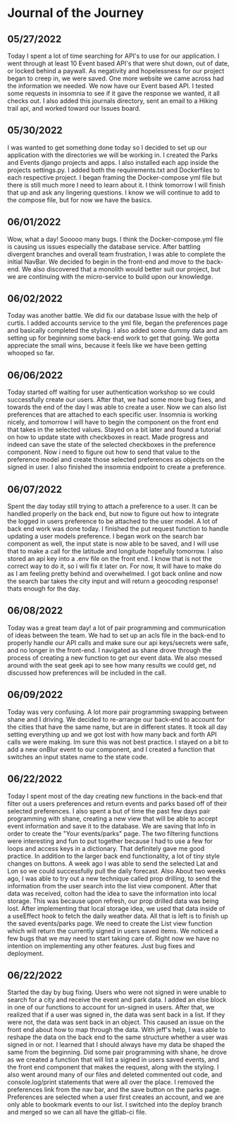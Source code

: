 # Journal of the Journey

## 05/27/2022

<p>Today I spent a lot of time searching for API's to use for our application.
I went through at least 10 Event based API's that were shut down, out of date, or locked behind a paywall. As negativity and hopelessness for our project began to creep in, we were saved. One more website we came across had the information we needed. We now have our Event based API. I tested some requests in insomnia to see if it gave the response we wanted, it all checks out. I also added this journals directory, sent an email to a Hiking trail api, and worked toward our Issues board. </p>

## 05/30/2022

<p> I was wanted to get something done today so I decided to set up our application with the directories we will be working in. I created the Parks and Events django projects and apps. I also installed each app inside the projects settings.py. I added both the requirements.txt and Dockerfiles to each respective project. I began framing the Docker-compose yml file but there is still much more I need to learn about it. I think tomorrow I will finish that up and ask any lingering questions. I know we will continue to add to the compose file, but for now we have the basics. 
</p>

## 06/01/2022

<p>Wow, what a day! Sooooo many bugs. I think the Docker-compose.yml file is causing us issues
especially the database service. After battling divergent branches and overall team frustration, I was able to complete the initial NavBar. We decided fo begin in the front-end and move to the back-end. We also discovered that a monolith would better suit our project, but we are continuing with the micro-service to build upon our knowledge. </p>

## 06/02/2022

<p> Today was another battle. We did fix our database Issue with the help of curtis. I added accounts service to the yml file, began the preferences page and basically completed the styling. I also added some dummy data and am setting up for beginning some back-end work to get that going. We gotta appreciate the small wins, because it feels like we have been getting whooped so far. </p>

## 06/06/2022

<P> Today started off waiting for user authentication workshop so we could successfully create our users. After that, we had some more bug fixes, and towards the end of the day I was able to create a user. Now we can also list preferences that are attached to each specific user. Insomnia is working nicely, and tomorrow I will have to begin the component on the front end that takes in the selected values. Stayed on a bit later and found a tutorial on how to update state with checkboxes in react. Made progress and indeed can save the state of the selected checkboxes in the preference component. Now i need to figure out how to send that value to the preference model and create those selected preferences as objects on the signed in user. I also finished the insomnia endpoint to create a preference.  </p>

## 06/07/2022

<p> Spent the day today still trying to attach a preference to a user. It can be handled properly on the back end, but now to figure out how to integrate the logged in users preference to be attached to the user model. A lot of back end work was done today. I finished the put request function to handle updating a user models preference. I began work on the search bar component as well, the input state is now able to be saved, and I will use that to make a call for the latitude and longitude hopefully tomorrow. I also stored an api key into a .env file on the front end. I know that is not the correct way to do it, so i will fix it later on. For now, It will have to make do as I am feeling pretty behind and overwhelmed. I got back online and now the search bar takes the city input and will return a geocoding response! thats enough for the day.</p>

## 06/08/2022

<p>Today was a great team day! a lot of pair programming and communication of ideas between the team. We had to set up an acls file in the back-end to properly handle our API calls and make sure our api keys/secrets were safe, and no longer in the front-end. I navigated as shane drove through the process of creating a new function to get our event data. We also messed around with the seat geek api to see how many results we could get, nd discussed how preferences will be included in the call. </p>

## 06/09/2022

<p> Today was very confusing. A lot more pair programming swapping between shane and I driving. We decided to re-arrange our back-end to account for the cities that have the same name, but are in different states. It took all day setting everything up and we got lost with how many back and forth API calls we were making. Im sure this was not best practice. I stayed on a bit to add a new onBlur event to our component, and I created a function that switches an input states name to the state code.  </p>


## 06/22/2022

<p> Today I spent most of the day creating new functions in the back-end that filter out a users preferences and return events and parks based off of their selected preferences. I also spent a but of time the past few days pair programming with shane, creating a new view that will be able to accept event information and save it to the database. We are saving that Info in order to create the "Your events/parks" page. The two filtering functions were interesting and fun to put together because I had to use a few for loops and access keys in a dictionary. That definitely gave me good practice.  In addition to the larger back end functionality, a lot of tiny style changes on buttons. A week ago I was able to send the selected Lat and Lon so we could successfully pull the daily forecast. Also About two weeks ago, I was able to try out a new technique called prop drilling, to send the information from the user search into the list view component. After that data was received, colton had the idea to save the information into local storage. This was because upon refresh, our prop drilled data was being lost. After implementing that local storage idea, we used that data inside of a useEffect hook to fetch the daily weather data. All that is left is to finish up the saved events/parks page. We need to create the List view function which will return the currently signed in users saved items. We noticed a few bugs that we may need to start taking care of. Right now we have no intention on implementing any other features. Just bug fixes and deployment.  </p>

## 06/22/2022

<p>Started the day by bug fixing. Users who were not signed in were unable to search for a city and receive the event and park data. I added an else block in one of our functions to account for un-signed in users. After that, we realized that if a user was signed in, the data was sent back in a list. If they were not, the data was sent back in an object. This caused an issue on the front end about how to map through the data. With jeff's help, I was able to reshape the data on the back end to the same structure whether a user was signed in or not. I learned that I should always have my data be shaped the same from the beginning. Did some pair programming with shane, he drove as we created a function that will list a signed in users saved events, and the front end component that makes the request, along with the styling. I also went around many of our files and deleted commented out code, and console.log/print statements that were all over the place. I removed the preferences link from the nav bar, and the save button on the parks page. Preferences are selected when a user first creates an account, and we are only able to bookmark events to our list. I switched into the deploy branch and merged so we can all have the gitlab-ci file.</p>